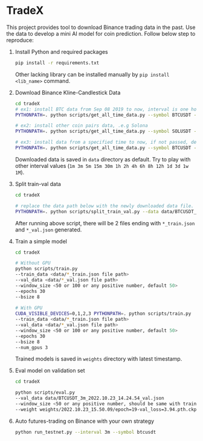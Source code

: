 # TradeX

This project provides tool to download Binance trading data in the past. Use the data to develop a mini AI model for coin prediction.
Follow below step to reproduce:

<ol>
  <li>Install Python and required packages</li>

```bash
pip install -r requirements.txt
```
Other lacking library can be installed manually by `pip install <lib_name>` command.
  <li>Download Binance Kline-Candlestick Data</li>
    

   ```bash
cd tradeX
# ex1: install BTC data from Sep 08 2019 to now, interval is one hour
PYTHONPATH=. python scripts/get_all_time_data.py --symbol BTCUSDT --interval 1h

# ex2: install other coin pairs data, .e.g Solona
PYTHONPATH=. python scripts/get_all_time_data.py --symbol SOLUSDT --interval 3m

# ex3: install data from a specified time to now, if not passed, default value is 1567962000000
PYTHONPATH=. python scripts/get_all_time_data.py --symbol BTCUSDT --dfrom <time_in_milliseconds> --interval 1h
```
Downloaded data is saved in `data` directory as default.
Try to play with other interval values (`1m 3m 5m 15m 30m 1h 2h 4h 6h 8h 12h 1d 3d 1w 1M`).    


  <li>Split train-val data</li>


```bash
cd tradeX

# replace the data path below with the newly downloaded data file.
PYTHONPATH=. python scripts/split_train_val.py --data data/BTCUSDT_3m_2022.10.23_14.24.54.json
```
After running above script, there will be 2 files ending with `*_train.json` and `*_val.json` generated.

  <li>Train a simple model</li>

```bash
cd tradeX

# Without GPU
python scripts/train.py 
--train_data <data/*_train.json file path> 
--val_data <data/*_val.json file path>
--window_size <50 or 100 or any positive number, default 50>
--epochs 30
--bsize 8
  
# With GPU
CUDA_VISIBLE_DEVICES=0,1,2,3 PYTHONPATH=. python scripts/train.py 
--train_data <data/*_train.json file path> 
--val_data <data/*_val.json file path>
--window_size <50 or 100 or any positive number, default 50>
--epochs 30
--bsize 8
--num_gpus 3
```

Trained models is saved in `weights` directory with latest timestamp.


  <li>Eval model on validation set</li>

```bash
cd tradeX

python scripts/eval.py 
--val_data data/BTCUSDT_3m_2022.10.23_14.24.54_val.json
--window_size <50 or any positive number, should be same with trained window_size>
--weight weights/2022.10.23_15.50.09/epoch=19-val_loss=3.94.pth.ckpt
```

  <li>Auto futures-trading on Binance with your own strategy</li>

```bash
python run_testnet.py --interval 3m --symbol btcusdt
```

</ol>



